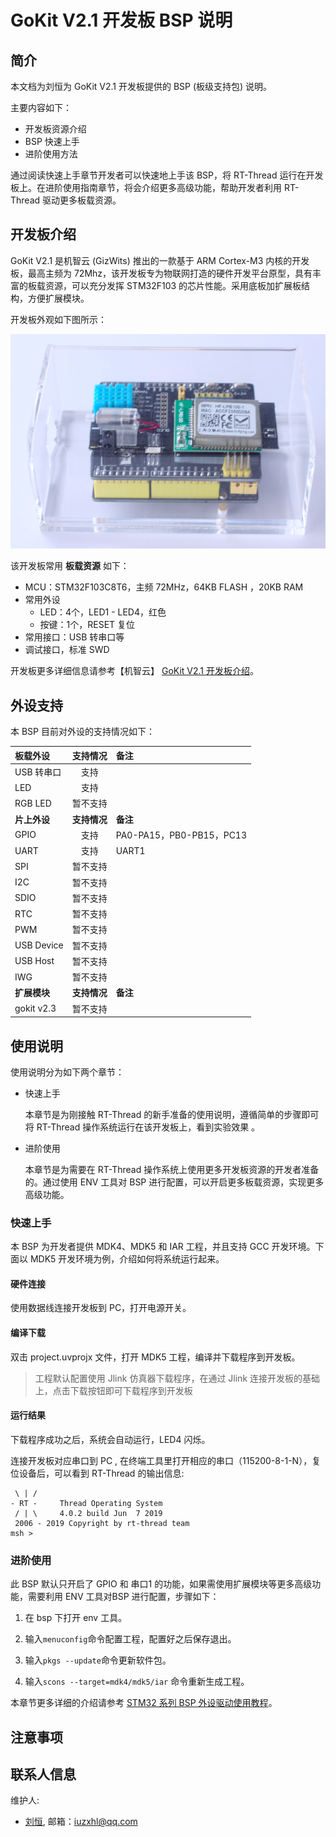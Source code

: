 # GoKit V2.1 开发板 BSP 说明

## 简介

本文档为刘恒为 GoKit V2.1 开发板提供的 BSP (板级支持包) 说明。

主要内容如下：

- 开发板资源介绍
- BSP 快速上手
- 进阶使用方法

通过阅读快速上手章节开发者可以快速地上手该 BSP，将 RT-Thread 运行在开发板上。在进阶使用指南章节，将会介绍更多高级功能，帮助开发者利用 RT-Thread 驱动更多板载资源。

## 开发板介绍

GoKit V2.1 是机智云 (GizWits) 推出的一款基于 ARM Cortex-M3 内核的开发板，最高主频为 72Mhz，该开发板专为物联网打造的硬件开发平台原型，具有丰富的板载资源，可以充分发挥 STM32F103 的芯片性能。采用底板加扩展板结构，方便扩展模块。

开发板外观如下图所示：

![board](figures/board.png)

该开发板常用 **板载资源** 如下：

- MCU：STM32F103C8T6，主频 72MHz，64KB FLASH ，20KB RAM
- 常用外设
  - LED：4个，LED1 - LED4，红色
  - 按键：1个，RESET 复位
- 常用接口：USB 转串口等
- 调试接口，标准 SWD

开发板更多详细信息请参考【机智云】 [GoKit V2.1 开发板介绍](http://docs.gizwits.com/zh-cn/deviceDev/Gokit2%E4%BD%BF%E7%94%A8%E6%8C%87%E5%8D%97.html)。

## 外设支持

本 BSP 目前对外设的支持情况如下：

| **板载外设**      | **支持情况** | **备注**                              |
| :----------------- | :----------: | :------------------------------------- |
| USB 转串口        |     支持     |                                       |
| LED               |     支持     |                                       |
| RGB LED           |   暂不支持   |                                       |
| **片上外设**      | **支持情况** | **备注**                              |
| GPIO              |     支持     | PA0-PA15，PB0-PB15，PC13              |
| UART              |     支持     | UART1                                 |
| SPI               |   暂不支持   |                                       |
| I2C               |   暂不支持   |                                       |
| SDIO              |   暂不支持   |                                       |
| RTC               |   暂不支持   |                                       |
| PWM               |   暂不支持   |                                       |
| USB Device        |   暂不支持   |                                       |
| USB Host          |   暂不支持   |                                       |
| IWG               |   暂不支持   |                                       |
| **扩展模块**      | **支持情况** | **备注**                              |
|   gokit v2.3      |   暂不支持   |                                       |

## 使用说明

使用说明分为如下两个章节：

- 快速上手

    本章节是为刚接触 RT-Thread 的新手准备的使用说明，遵循简单的步骤即可将 RT-Thread 操作系统运行在该开发板上，看到实验效果 。

- 进阶使用

    本章节是为需要在 RT-Thread 操作系统上使用更多开发板资源的开发者准备的。通过使用 ENV 工具对 BSP 进行配置，可以开启更多板载资源，实现更多高级功能。

### 快速上手

本 BSP 为开发者提供 MDK4、MDK5 和 IAR 工程，并且支持 GCC 开发环境。下面以 MDK5 开发环境为例，介绍如何将系统运行起来。

#### 硬件连接

使用数据线连接开发板到 PC，打开电源开关。

#### 编译下载

双击 project.uvprojx 文件，打开 MDK5 工程，编译并下载程序到开发板。

> 工程默认配置使用 Jlink 仿真器下载程序，在通过 Jlink 连接开发板的基础上，点击下载按钮即可下载程序到开发板

#### 运行结果

下载程序成功之后，系统会自动运行，LED4 闪烁。

连接开发板对应串口到 PC , 在终端工具里打开相应的串口（115200-8-1-N），复位设备后，可以看到 RT-Thread 的输出信息:

```
 \ | /
- RT -     Thread Operating System
 / | \     4.0.2 build Jun  7 2019
 2006 - 2019 Copyright by rt-thread team
msh >
```

### 进阶使用

此 BSP 默认只开启了 GPIO 和 串口1 的功能，如果需使用扩展模块等更多高级功能，需要利用 ENV 工具对BSP 进行配置，步骤如下：

1. 在 bsp 下打开 env 工具。

2. 输入`menuconfig`命令配置工程，配置好之后保存退出。

3. 输入`pkgs --update`命令更新软件包。

4. 输入`scons --target=mdk4/mdk5/iar` 命令重新生成工程。

本章节更多详细的介绍请参考 [STM32 系列 BSP 外设驱动使用教程](../docs/STM32系列BSP外设驱动使用教程.md)。

## 注意事项

## 联系人信息

维护人:

-  [刘恒](https://github.com/lhxzui), 邮箱：<iuzxhl@qq.com>
